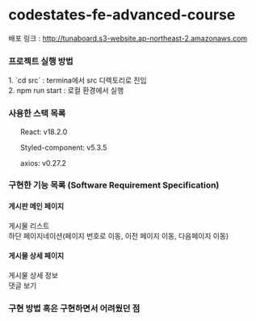 # codestates-fe-advanced-course

배포 링크 : http://tunaboard.s3-website.ap-northeast-2.amazonaws.com

<h3>프로젝트 실행 방법  </h3>
1. `cd src` : termina에서 src 디렉토리로 진입 <br/>
2. npm run start : 로컬 환경에서 실행 


<h3>사용한 스택 목록 </h3>
<ul>React: v18.2.0</ul>
<ul>Styled-component: v5.3.5</ul>
<ul>axios: v0.27.2</ul>

<h3>구현한 기능 목록 (Software Requirement Specification)</h3>
<h4>게시판 메인 페이지 </h4>
  <div>게시물 리스트</div>
  <div>하단 페이지네이션(페이지 번호로 이동, 이전 페이지 이동, 다음페이지 이동) </div>
<h4>게시물 상세 페이지</h4>
  <div>게시물 상세 정보</div>
  <div>댓글 보기</div>
<h3>구현 방법 혹은 구현하면서 어려웠던 점</h3>

